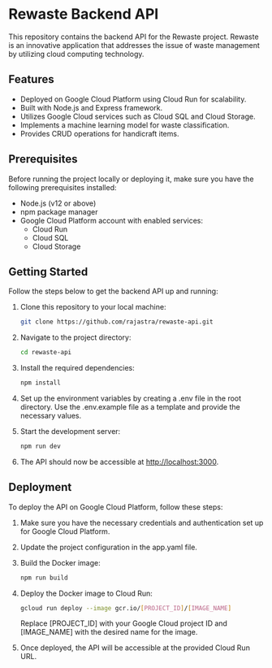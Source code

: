 # Rewaste Backend API

This repository contains the backend API for the Rewaste project. Rewaste is an innovative application that addresses the issue of waste management by utilizing cloud computing technology.

## Features

- Deployed on Google Cloud Platform using Cloud Run for scalability.
- Built with Node.js and Express framework.
- Utilizes Google Cloud services such as Cloud SQL and Cloud Storage.
- Implements a machine learning model for waste classification.
- Provides CRUD operations for handicraft items.

## Prerequisites

Before running the project locally or deploying it, make sure you have the following prerequisites installed:

- Node.js (v12 or above)
- npm package manager
- Google Cloud Platform account with enabled services:
  - Cloud Run
  - Cloud SQL
  - Cloud Storage

## Getting Started

Follow the steps below to get the backend API up and running:

1. Clone this repository to your local machine:

   ```bash
   git clone https://github.com/rajastra/rewaste-api.git
   ```

2. Navigate to the project directory:

   ```bash
   cd rewaste-api
   ```

3. Install the required dependencies:

   ```bash
   npm install
   ```

4. Set up the environment variables by creating a .env file in the root directory. Use the .env.example file as a template and provide the necessary values.

5. Start the development server:

   ```bash
   npm run dev
   ```

6. The API should now be accessible at <http://localhost:3000>.

## Deployment

To deploy the API on Google Cloud Platform, follow these steps:

1. Make sure you have the necessary credentials and authentication set up for Google Cloud Platform.
2. Update the project configuration in the app.yaml file.
3. Build the Docker image:

   ```bash
   npm run build
   ```

4. Deploy the Docker image to Cloud Run:

   ```bash
   gcloud run deploy --image gcr.io/[PROJECT_ID]/[IMAGE_NAME]
   ```

   Replace [PROJECT_ID] with your Google Cloud project ID and [IMAGE_NAME] with the desired name for the image.

5. Once deployed, the API will be accessible at the provided Cloud Run URL.
